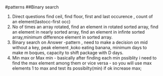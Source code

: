 #patterns
##Binary search
 1. Direct questions find ceil, find floor, first and last occurence , count of an element(lastocc-first occ)
 2. No of times an array rotated, find an element in rotated sorted array, find an element in nearly sorted array, find an element in infinte sorted array,minimum difference element in sorted array.
 3. Binary search on Answer -pattern , need to make a decision on mid without a key, peak element ,koko eating banana, minimum days to make m boques, capacity to shift package with  D days.
 4. Min max or Max min - basically after finding each min pssiblity i need to find the max element among them or vice versa - so you will use max elements 1 to max and test its possibilty(min) if ok increase max;